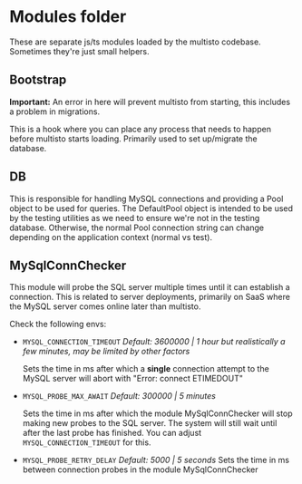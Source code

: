 # Modules folder

These are separate js/ts modules loaded by the multisto codebase. Sometimes they're just small helpers.

## Bootstrap

**Important:** An error in here will prevent multisto from starting, this includes a problem in migrations.

This is a hook where you can place any process that needs to happen before multisto starts loading.
Primarily used to set up/migrate the database.

## DB

This is responsible for handling MySQL connections and providing a Pool object to be used for queries.
The DefaultPool object is intended to be used by the testing utilities as we need to ensure we're not in the testing database. Otherwise, the normal Pool connection string can change depending on the application context (normal vs test).

## MySqlConnChecker

This module will probe the SQL server multiple times until it can establish a connection.
This is related to server deployments, primarily on SaaS where the MySQL server comes online later than multisto.

Check the following envs:

- `MYSQL_CONNECTION_TIMEOUT` _Default: 3600000 | 1 hour but realistically a few minutes, may be limited by other factors_

  Sets the time in ms after which a **single** connection attempt to the MySQL server will abort with "Error: connect ETIMEDOUT"

- `MYSQL_PROBE_MAX_AWAIT` _Default: 300000 | 5 minutes_

  Sets the time in ms after which the module MySqlConnChecker will stop making new probes to the SQL server.
  The system will still wait until after the last probe has finished. You can adjust `MYSQL_CONNECTION_TIMEOUT` for this.

- `MYSQL_PROBE_RETRY_DELAY` _Default: 5000 | 5 seconds_
  Sets the time in ms between connection probes in the module MySqlConnChecker

